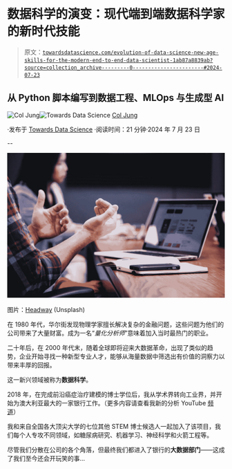 # 数据科学的演变：现代端到端数据科学家的新时代技能

> 原文：[`towardsdatascience.com/evolution-of-data-science-new-age-skills-for-the-modern-end-to-end-data-scientist-1ab87a8839ab?source=collection_archive---------0-----------------------#2024-07-23`](https://towardsdatascience.com/evolution-of-data-science-new-age-skills-for-the-modern-end-to-end-data-scientist-1ab87a8839ab?source=collection_archive---------0-----------------------#2024-07-23)

## 从 Python 脚本编写到数据工程、MLOps 与生成型 AI

[](https://col-jung.medium.com/?source=post_page---byline--1ab87a8839ab--------------------------------)![Col Jung](https://col-jung.medium.com/?source=post_page---byline--1ab87a8839ab--------------------------------)[](https://towardsdatascience.com/?source=post_page---byline--1ab87a8839ab--------------------------------)![Towards Data Science](https://towardsdatascience.com/?source=post_page---byline--1ab87a8839ab--------------------------------) [Col Jung](https://col-jung.medium.com/?source=post_page---byline--1ab87a8839ab--------------------------------)

·发布于 [Towards Data Science](https://towardsdatascience.com/?source=post_page---byline--1ab87a8839ab--------------------------------) ·阅读时间：21 分钟·2024 年 7 月 23 日

--

![](img/9b6681fe49ae44a44ba803426f10d2ab.png)

图片：[Headway](https://unsplash.com/photos/5QgIuuBxKwM) (Unsplash)

在 1980 年代，华尔街发现物理学家擅长解决复杂的金融问题，这些问题为他们的公司带来了大量财富。成为一名“*量化分析师*”意味着加入当时最热门的职业。

二十年后，在 2000 年代末，随着全球即将迎来大数据革命，出现了类似的趋势，企业开始寻找一种新型专业人才，能够从海量数据中筛选出有价值的洞察力以带来丰厚的回报。

这一新兴领域被称为**数据科学**。

2018 年，在完成前沿癌症治疗建模的博士学位后，我从学术界转向工业界，并开始为澳大利亚最大的一家银行工作。（更多内容请查看我新的分析 YouTube [频道](https://www.youtube.com/@col_builds)）

我和来自全国各大顶尖大学的七位其他 STEM 博士候选人一起加入了该项目，我们每个人专攻不同领域，如糖尿病研究、机器学习、神经科学和火箭工程等。

尽管我们分散在公司的各个角落，但最终我们都进入了银行的**大数据部门**——这成了我们至今还会开玩笑的事…
